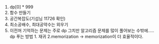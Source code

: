 1. dp[0] * 999
2. 함수 만들기
3. 공간복잡도(기섭님 11726 확인)
4. 최소공배수, 최대공약수는 외우기
5. 이전꺼 기억하는 문제는 주로 dp 그치만 알고리즘 문제를 많이 풀어보는 수밖에.....
dp 푸는 방법 1. 재귀 2.memorization → memorization이 더 효율적이다.
